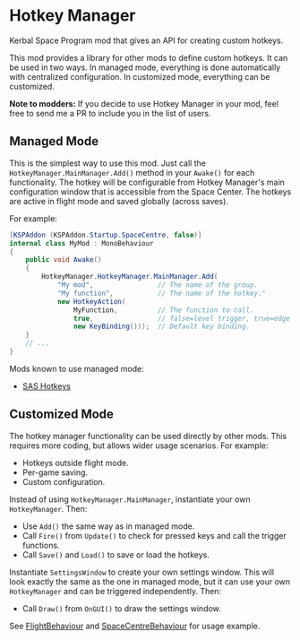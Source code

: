 # Hotkey Manager

Kerbal Space Program mod that gives an API for creating custom hotkeys.

This mod provides a library for other mods to define custom hotkeys. It can be
used in two ways. In managed mode, everything is done automatically with
centralized configuration. In customized mode, everything can be customized.

**Note to modders:** If you decide to use Hotkey Manager in your mod, feel free
to send me a PR to include you in the list of users.

## Managed Mode

This is the simplest way to use this mod. Just call the
`HotkeyManager.MainManager.Add()` method in your `Awake()` for each
functionality. The hotkey will be configurable from Hotkey Manager's main
configuration window that is accessible from the Space Center. The hotkeys are
active in flight mode and saved globally (across saves).

For example:

```csharp
[KSPAddon (KSPAddon.Startup.SpaceCentre, false)]
internal class MyMod : MonoBehaviour
{
    public void Awake()
    {
        HotkeyManager.HotkeyManager.MainManager.Add(
            "My mod",                // The name of the group.
            "My function",           // The name of the hotkey."
            new HotkeyAction(
                MyFunction,          // The function to call.
                true,                // false=level trigger, true=edge trigger.
                new KeyBinding()));  // Default key binding.
    }
    // ...
}
```

Mods known to use managed mode:
* [SAS Hotkeys](https://github.com/petersohn/SASHotkeys)

## Customized Mode

The hotkey manager functionality can be used directly by other mods. This
requires more coding, but allows wider usage scenarios. For example:
* Hotkeys outside flight mode.
* Per-game saving.
* Custom configuration.

Instead of using `HotkeyManager.MainManager`, instantiate your own
`HotkeyManager`. Then:
* Use `Add()` the same way as in managed mode.
* Call `Fire()` from `Update()` to check for pressed keys and call the trigger
  functions.
* Call `Save()` and `Load()` to save or load the hotkeys.

Instantiate `SettingsWindow` to create your own settings window. This will look
exactly the same as the one in managed mode, but it can use your own
`HotkeyManager` and can be triggered independently. Then:
* Call `Draw()` from `OnGUI()` to draw the settings window.

See [FlightBehaviour](FlightBehaviour.cs) and
[SpaceCentreBehaviour](SpaceCentreBehaviour.cs) for usage example.
